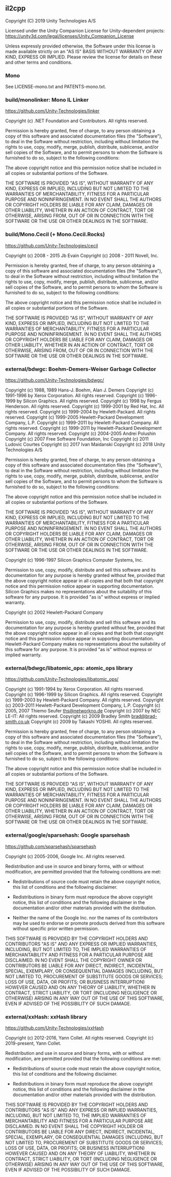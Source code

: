 il2cpp
------

Copyright (C) 2019 Unity Technologies A/S

Licensed under the Unity Companion License for Unity-dependent projects:
https://unity3d.com/legal/licenses/Unity_Companion_License

Unless expressly provided otherwise, the Software under this license is made
available strictly on an "AS IS" BASIS WITHOUT WARRANTY OF ANY KIND, EXPRESS
OR IMPLIED. Please review the license for details on these and other terms
and conditions.


### Mono

See LICENSE-mono.txt and PATENTS-mono.txt.


### build/monolinker: Mono IL Linker

https://github.com/Unity-Technologies/linker

Copyright (c) .NET Foundation and Contributors. All rights reserved.

Permission is hereby granted, free of charge, to any person obtaining a copy
of this software and associated documentation files (the "Software"), to deal
in the Software without restriction, including without limitation the rights
to use, copy, modify, merge, publish, distribute, sublicense, and/or sell
copies of the Software, and to permit persons to whom the Software is
furnished to do so, subject to the following conditions:

The above copyright notice and this permission notice shall be included in all
copies or substantial portions of the Software.

THE SOFTWARE IS PROVIDED "AS IS", WITHOUT WARRANTY OF ANY KIND, EXPRESS OR
IMPLIED, INCLUDING BUT NOT LIMITED TO THE WARRANTIES OF MERCHANTABILITY,
FITNESS FOR A PARTICULAR PURPOSE AND NONINFRINGEMENT. IN NO EVENT SHALL THE
AUTHORS OR COPYRIGHT HOLDERS BE LIABLE FOR ANY CLAIM, DAMAGES OR OTHER
LIABILITY, WHETHER IN AN ACTION OF CONTRACT, TORT OR OTHERWISE, ARISING FROM,
OUT OF OR IN CONNECTION WITH THE SOFTWARE OR THE USE OR OTHER DEALINGS IN THE
SOFTWARE.


### build/Mono.Cecil (+ Mono.Cecil.Rocks)

https://github.com/Unity-Technologies/cecil

Copyright (c) 2008 - 2015 Jb Evain
Copyright (c) 2008 - 2011 Novell, Inc.

Permission is hereby granted, free of charge, to any person obtaining
a copy of this software and associated documentation files (the
"Software"), to deal in the Software without restriction, including
without limitation the rights to use, copy, modify, merge, publish,
distribute, sublicense, and/or sell copies of the Software, and to
permit persons to whom the Software is furnished to do so, subject to
the following conditions:

The above copyright notice and this permission notice shall be
included in all copies or substantial portions of the Software.

THE SOFTWARE IS PROVIDED "AS IS", WITHOUT WARRANTY OF ANY KIND,
EXPRESS OR IMPLIED, INCLUDING BUT NOT LIMITED TO THE WARRANTIES OF
MERCHANTABILITY, FITNESS FOR A PARTICULAR PURPOSE AND
NONINFRINGEMENT. IN NO EVENT SHALL THE AUTHORS OR COPYRIGHT HOLDERS BE
LIABLE FOR ANY CLAIM, DAMAGES OR OTHER LIABILITY, WHETHER IN AN ACTION
OF CONTRACT, TORT OR OTHERWISE, ARISING FROM, OUT OF OR IN CONNECTION
WITH THE SOFTWARE OR THE USE OR OTHER DEALINGS IN THE SOFTWARE.


### external/bdwgc: Boehm-Demers-Weiser Garbage Collector

https://github.com/Unity-Technologies/bdwgc/

Copyright (c) 1988, 1989 Hans-J. Boehm, Alan J. Demers
Copyright (c) 1991-1996 by Xerox Corporation.  All rights reserved.
Copyright (c) 1996-1999 by Silicon Graphics. All rights reserved.
Copyright (c) 1998 by Fergus Henderson.  All rights reserved.
Copyright (c) 1999-2001 by Red Hat, Inc. All rights reserved.
Copyright (c) 1999-2004 by Hewlett-Packard. All rights reserved.
Copyright (c) 1999-2005 Hewlett-Packard Development Company, L.P.
Copyright (c) 1999-2011 by Hewlett-Packard Company. All rights reserved.
Copyright (c) 1999-2011 by Hewlett-Packard Development Company. All rights reserved.
Copyright (c) 2004-2005 Andrei Polushin
Copyright (c) 2007 Free Software Foundation, Inc
Copyright (c) 2011 Ludovic Courtes
Copyright (c) 2017 Ivan Maidanski
Copyright (c) 2018 Unity Technologies A/S

Permission is hereby granted, free of charge, to any person obtaining a copy
of this software and associated documentation files (the "Software"), to deal
in the Software without restriction, including without limitation the rights
to use, copy, modify, merge, publish, distribute, sublicense, and/or sell
copies of the Software, and to permit persons to whom the Software is
furnished to do so, subject to the following conditions:

The above copyright notice and this permission notice shall be included in all
copies or substantial portions of the Software.

THE SOFTWARE IS PROVIDED "AS IS", WITHOUT WARRANTY OF ANY KIND, EXPRESS OR
IMPLIED, INCLUDING BUT NOT LIMITED TO THE WARRANTIES OF MERCHANTABILITY,
FITNESS FOR A PARTICULAR PURPOSE AND NONINFRINGEMENT. IN NO EVENT SHALL THE
AUTHORS OR COPYRIGHT HOLDERS BE LIABLE FOR ANY CLAIM, DAMAGES OR OTHER
LIABILITY, WHETHER IN AN ACTION OF CONTRACT, TORT OR OTHERWISE, ARISING FROM,
OUT OF OR IN CONNECTION WITH THE SOFTWARE OR THE USE OR OTHER DEALINGS IN THE
SOFTWARE.

Copyright (c) 1996-1997 Silicon Graphics Computer Systems, Inc.

Permission to use, copy, modify, distribute and sell this software and its
documentation for any purpose is hereby granted without fee, provided that
the above copyright notice appear in all copies and that both that copyright
notice and this permission notice appear in supporting documentation. Silicon
Graphics makes no representations about the suitability of this software for
any purpose.  It is provided "as is" without express or implied warranty.

Copyright (c) 2002 Hewlett-Packard Company

Permission to use, copy, modify, distribute and sell this software and its
documentation for any purpose is hereby granted without fee, provided that
the above copyright notice appear in all copies and that both that copyright
notice and this permission notice appear in supporting documentation.
Hewlett-Packard Company makes no representations about the suitability of
this software for any purpose. It is provided "as is" without express or
implied warranty.


### external/bdwgc/libatomic_ops: atomic_ops library

https://github.com/Unity-Technologies/libatomic_ops/

Copyright (c) 1991-1994 by Xerox Corporation.  All rights reserved.
Copyright (c) 1996-1999 by Silicon Graphics.  All rights reserved.
Copyright (c) 1999-2003 by Hewlett-Packard Company. All rights reserved.
Copyright (c) 2003-2011 Hewlett-Packard Development Company, L.P.
Copyright (c) 2005, 2007 Thiemo Seufer <ths@networkno.de>
Copyright (c) 2007 by NEC LE-IT: All rights reserved.
Copyright (c) 2009 Bradley Smith <brad@brad-smith.co.uk>
Copyright (c) 2009 by Takashi YOSHII. All rights reserved.

Permission is hereby granted, free of charge, to any person obtaining a copy
of this software and associated documentation files (the "Software"), to deal
in the Software without restriction, including without limitation the rights
to use, copy, modify, merge, publish, distribute, sublicense, and/or sell
copies of the Software, and to permit persons to whom the Software is
furnished to do so, subject to the following conditions:

The above copyright notice and this permission notice shall be included in all
copies or substantial portions of the Software.

THE SOFTWARE IS PROVIDED "AS IS", WITHOUT WARRANTY OF ANY KIND, EXPRESS OR
IMPLIED, INCLUDING BUT NOT LIMITED TO THE WARRANTIES OF MERCHANTABILITY,
FITNESS FOR A PARTICULAR PURPOSE AND NONINFRINGEMENT. IN NO EVENT SHALL THE
AUTHORS OR COPYRIGHT HOLDERS BE LIABLE FOR ANY CLAIM, DAMAGES OR OTHER
LIABILITY, WHETHER IN AN ACTION OF CONTRACT, TORT OR OTHERWISE, ARISING FROM,
OUT OF OR IN CONNECTION WITH THE SOFTWARE OR THE USE OR OTHER DEALINGS IN THE
SOFTWARE.


### external/google/sparsehash: Google sparsehash

https://github.com/sparsehash/sparsehash

Copyright (c) 2005-2006, Google Inc. All rights reserved.

Redistribution and use in source and binary forms, with or without
modification, are permitted provided that the following conditions are met:

  * Redistributions of source code must retain the above copyright
    notice, this list of conditions and the following disclaimer.

  * Redistributions in binary form must reproduce the above copyright
    notice, this list of conditions and the following disclaimer in the
    documentation and/or other materials provided with the distribution.

  * Neither the name of the Google Inc. nor the names of its contributors
    may be used to endorse or promote products derived from this software
    without specific prior written permission.

THIS SOFTWARE IS PROVIDED BY THE COPYRIGHT HOLDERS AND CONTRIBUTORS "AS IS" AND
ANY EXPRESS OR IMPLIED WARRANTIES, INCLUDING, BUT NOT LIMITED TO, THE IMPLIED
WARRANTIES OF MERCHANTABILITY AND FITNESS FOR A PARTICULAR PURPOSE ARE
DISCLAIMED. IN NO EVENT SHALL THE COPYRIGHT OWNER OR CONTRIBUTORS BE LIABLE FOR
ANY DIRECT, INDIRECT, INCIDENTAL, SPECIAL, EXEMPLARY, OR CONSEQUENTIAL DAMAGES
(INCLUDING, BUT NOT LIMITED TO, PROCUREMENT OF SUBSTITUTE GOODS OR SERVICES;
LOSS OF USE, DATA, OR PROFITS; OR BUSINESS INTERRUPTION) HOWEVER CAUSED AND ON
ANY THEORY OF LIABILITY, WHETHER IN CONTRACT, STRICT LIABILITY, OR TORT
(INCLUDING NEGLIGENCE OR OTHERWISE) ARISING IN ANY WAY OUT OF THE USE OF THIS
SOFTWARE, EVEN IF ADVISED OF THE POSSIBILITY OF SUCH DAMAGE.


### external/xxHash: xxHash library

https://github.com/Unity-Technologies/xxHash

Copyright (c) 2012-2016, Yann Collet. All rights reserved.
Copyright (c) 2019-present, Yann Collet.

Redistribution and use in source and binary forms, with or without
modification, are permitted provided that the following conditions are met:

  * Redistributions of source code must retain the above copyright notice,
    this list of conditions and the following disclaimer.

  * Redistributions in binary form must reproduce the above copyright notice,
    this list of conditions and the following disclaimer in the documentation
    and/or other materials provided with the distribution.

THIS SOFTWARE IS PROVIDED BY THE COPYRIGHT HOLDERS AND CONTRIBUTORS "AS IS" AND
ANY EXPRESS OR IMPLIED WARRANTIES, INCLUDING, BUT NOT LIMITED TO, THE IMPLIED
WARRANTIES OF MERCHANTABILITY AND FITNESS FOR A PARTICULAR PURPOSE ARE
DISCLAIMED. IN NO EVENT SHALL THE COPYRIGHT HOLDER OR CONTRIBUTORS BE LIABLE
FOR ANY DIRECT, INDIRECT, INCIDENTAL, SPECIAL, EXEMPLARY, OR CONSEQUENTIAL
DAMAGES (INCLUDING, BUT NOT LIMITED TO, PROCUREMENT OF SUBSTITUTE GOODS OR
SERVICES; LOSS OF USE, DATA, OR PROFITS; OR BUSINESS INTERRUPTION) HOWEVER
CAUSED AND ON ANY THEORY OF LIABILITY, WHETHER IN CONTRACT, STRICT LIABILITY,
OR TORT (INCLUDING NEGLIGENCE OR OTHERWISE) ARISING IN ANY WAY OUT OF THE USE
OF THIS SOFTWARE, EVEN IF ADVISED OF THE POSSIBILITY OF SUCH DAMAGE.
